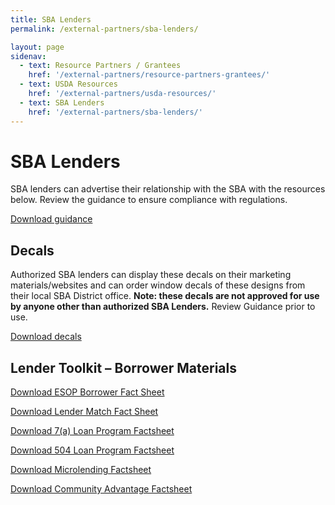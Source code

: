 ```yaml
---
title: SBA Lenders
permalink: /external-partners/sba-lenders/

layout: page
sidenav:
  - text: Resource Partners / Grantees
    href: '/external-partners/resource-partners-grantees/'
  - text: USDA Resources
    href: '/external-partners/usda-resources/'
  - text: SBA Lenders
    href: '/external-partners/sba-lenders/'
---
```


# SBA Lenders

SBA lenders can advertise their relationship with the SBA with the resources below. Review the guidance to ensure compliance with regulations.

<a class="usa-button" href="{{ site.baseurl }}/assets/sba/sba-lenders/guidance.docx">Download guidance</a>


## Decals

Authorized SBA lenders can display these decals on their marketing materials/websites and can order window decals of these designs from their local SBA District office. <strong>Note:  these decals are not approved for use by anyone other than authorized SBA Lenders.</strong> Review Guidance prior to use.

<a class="usa-button" href="{{ site.baseurl }}/assets/sba/sba-lenders/SBA-LenderDecal-Images.zip">Download decals</a>

## Lender Toolkit – Borrower Materials

<a class="usa-button" href="{{ site.baseurl }}/assets/sba/sba-lenders/ESOP_Borrower_Fact_Sheet.pdf">Download ESOP Borrower Fact Sheet</a>

<a class="usa-button" href="{{ site.baseurl }}/assets/sba/sba-lenders/Lender-Match-Fact-Sheet-Borrower-Version.pdf">Download Lender Match Fact Sheet</a>

<a class="usa-button" href="{{ site.baseurl }}/assets/sba/sba-lenders/7a-Loan-Fact-Sheet-Borrower-Version.pdf">Download 7(a) Loan Program Factsheet</a>

<a class="usa-button" href="{{ site.baseurl }}/assets/sba/sba-lenders/504-Loan-Fact-Sheet-Borrower-Version.pdf">Download 504 Loan Program Factsheet</a>

<a class="usa-button" href="{{ site.baseurl }}/assets/sba/sba-lenders/Microloan-Fact-Sheet-Borrower.pdf">Download Microlending Factsheet</a>

<a class="usa-button" href="{{ site.baseurl }}/assets/sba/sba-lenders/Community-Advantage-Fact-Sheet-Borrower-Version.pdf">Download Community Advantage Factsheet</a>
